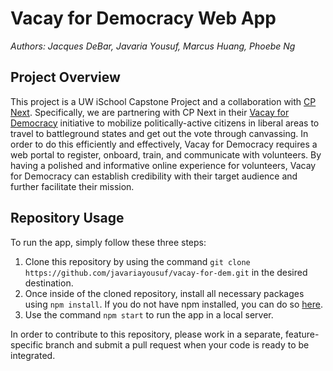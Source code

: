 # Vacay for Democracy Web App
_Authors: Jacques DeBar, Javaria Yousuf, Marcus Huang, Phoebe Ng_

## Project Overview
This project is a UW iSchool Capstone Project and a collaboration with [CP Next](https://cpnxt.org/). Specifically, we are partnering with CP Next in their [Vacay for Democracy](https://vacayfordemocracy.com/) initiative to mobilize politically-active citizens in liberal areas to travel to battleground states and get out the vote through canvassing. In order to do this efficiently and effectively, Vacay for Democracy requires a web portal to register, onboard, train, and communicate with volunteers. By having a polished and informative online experience for volunteers, Vacay for Democracy can establish credibility with their target audience and further facilitate their mission.

## Repository Usage
To run the app, simply follow these three steps:
1. Clone this repository by using the command `git clone https://github.com/javariayousuf/vacay-for-dem.git` in the desired destination.
2. Once inside of the cloned repository, install all necessary packages using `npm install`. If you do not have npm installed, you can do so [here](https://www.npmjs.com/get-npm).
3. Use the command `npm start` to run the app in a local server.

In order to contribute to this repository, please work in a separate, feature-specific branch and submit a pull request when your code is ready to be integrated.
